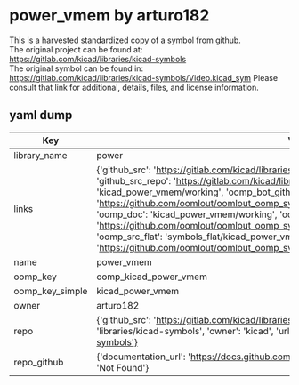 # power_vmem by arturo182  
This is a harvested standardized copy of a symbol from github.  
The original project can be found at:  
https://gitlab.com/kicad/libraries/kicad-symbols  
The original symbol can be found in:
https://gitlab.com/kicad/libraries/kicad-symbols/Video.kicad_sym
Please consult that link for additional, details, files, and license information.  
## yaml dump  
| Key | Value |  
| --- | --- |  
| library_name | power |  
| links | {'github_src': 'https://gitlab.com/kicad/libraries/kicad-symbols/Video.kicad_sym', 'github_src_repo': 'https://gitlab.com/kicad/libraries/kicad-symbols', 'oomp_bot': 'kicad_power_vmem/working', 'oomp_bot_github': 'https://github.com/oomlout/oomlout_oomp_symbol_bot/tree/main/kicad_power_vmem/working', 'oomp_doc': 'kicad_power_vmem/working', 'oomp_doc_github': 'https://github.com/oomlout/oomlout_oomp_symbol_doc/tree/main/kicad_power_vmem/working', 'oomp_src_flat': 'symbols_flat/kicad_power_vmem/working', 'oomp_src_flat_github': 'https://github.com/oomlout/oomlout_oomp_symbol_src/tree/main/kicad_power_vmem/working'} |  
| name | power_vmem |  
| oomp_key | oomp_kicad_power_vmem |  
| oomp_key_simple | kicad_power_vmem |  
| owner | arturo182 |  
| repo | {'github_src': 'https://gitlab.com/kicad/libraries/kicad-symbols/Video.kicad_sym', 'name': 'libraries/kicad-symbols', 'owner': 'kicad', 'url': 'https://gitlab.com/kicad/libraries/kicad-symbols'} |  
| repo_github | {'documentation_url': 'https://docs.github.com/rest/repos/repos#get-a-repository', 'message': 'Not Found'} |  

